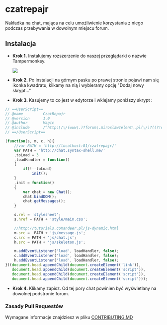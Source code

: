 # czatrepajr

Nakładka na chat, mająca na celu umożliwienie korzystania z niego podczas przebywania w dowolnym miejscu forum.

## Instalacja
 - **Krok 1.** Instalujemy rozszerzenie do naszej przeglądarki o nazwie Tampermonkey.</br>

    ![](http://i.imgur.com/NLSSO3B.png)
 - **Krok 2.** Po instalacji na górnym pasku po prawej stronie pojawi nam się ikonka kwadratu, klikamy na nią i wybieramy opcję "Dodaj nowy skrypt..."

 - **Krok 3.** Kasujemy to co jest w edytorze i wklejamy poniższy skrypt :
 ```js
 // ==UserScript==
 // @name         CzatRepajr
 // @version      1.0
 // @author       Magic
 // @include      /^http:\/\/(www\.)?forum\.miroslawzelent\.pl(\/)?((?!chat).)*$/
 // ==/UserScript==

 (function(s, m, c, h){
     //var PATH = 'http://localhost:81/czatrepajr/'
     var PATH = 'http://chat.syntax-shell.me/'
     ,toLoad = 3
     ,loadHandler = function()
     {
         if(!--toLoad)
             init();
     }
     ,init = function()
     {
         var chat = new Chat();
         chat.bindDOM();
         chat.getMessages();
     }

     s.rel = 'stylesheet';
     s.href = PATH + 'style/main.css';

     //http://tutorials.comandeer.pl/js-dynamic.html
     m.src =  PATH + 'js/message.js';
     c.src = PATH + 'js/chat.js';
     h.src = PATH + 'js/skeleton.js';

     m.addEventListener('load', loadHandler, false);
     c.addEventListener('load', loadHandler, false);
     h.addEventListener('load', loadHandler, false);
 })(document.head.appendChild(document.createElement('link')),
    document.head.appendChild(document.createElement('script')),
    document.head.appendChild(document.createElement('script')),
    document.head.appendChild(document.createElement('script')));
 ```
 - **Krok 4.** Klikamy zapisz. Od tej pory chat powinien być wyświetlany na dowolnej podstronie forum.


### Zasady Pull Requestów
Wymagane informacje znajdziesz w pliku [CONTRIBUTING.MD](https://github.com/CodersCommunity/czatrepajr/blob/development/CONTRIBUTING.md)
